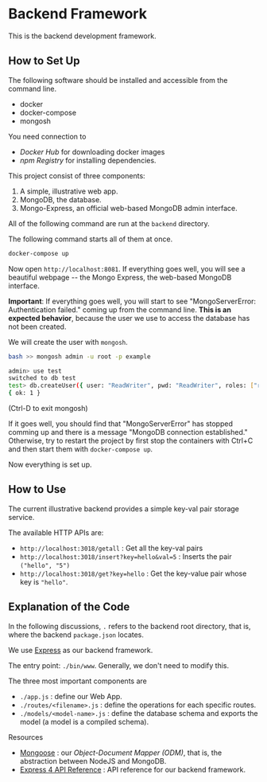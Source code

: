 # Backend Framework

This is the backend development framework.

## How to Set Up

The following software should be installed and accessible from the command line.
* docker
* docker-compose
* mongosh

You need connection to 
* *Docker Hub* for downloading docker images
* *npm Registry* for installing dependencies.

This project consist of three components:
1. A simple, illustrative web app.
2. MongoDB, the database.
3. Mongo-Express, an official web-based MongoDB admin interface.

All of the following command are run at the `backend` directory.

The following command starts all of them at once.

``` bash
docker-compose up
```

Now open `http://localhost:8081`. If everything goes well, you will see a beautiful webpage -- the Mongo Express, the
web-based MongoDB interface.

**Important**: If everything goes well, you will start to see "MongoServerError: Authentication failed." coming up
from the command line. **This is an expected behavior**, because the user we use to access the database has not been created.

We will create the user with `mongosh`.

``` bash
bash >> mongosh admin -u root -p example

admin> use test
switched to db test
test> db.createUser({ user: "ReadWriter", pwd: "ReadWriter", roles: ["readWrite"] });
{ ok: 1 }
```

(Ctrl-D to exit mongosh)

If it goes well, you should find that "MongoServerError" has stopped comming up and there is a
message "MongoDB connection established." Otherwise, try to restart the project by 
first stop the containers with Ctrl+C and then start them with `docker-compose up`. 

Now everything is set up.

## How to Use

The current illustrative backend provides a simple key-val pair storage service. 

The available HTTP APIs are:
* `http://localhost:3018/getall` : Get all the key-val pairs
* `http://localhost:3018/insert?key=hello&val=5` : Inserts the pair `("hello", "5")` 
* `http://localhost:3018/get?key=hello` : Get the key-value pair whose key is `"hello"`.

## Explanation of the Code

In the following discussions, `.` refers to the backend root directory, that is, where the backend `package.json` locates.

We use [Express](https://expressjs.com/) as our backend framework.

The entry point: `./bin/www`. Generally, we don't need to modify this.

The three most important components are
* `./app.js` : define our Web App.
* `./routes/<filename>.js` : define the operations for each specific routes.
* `./models/<model-name>.js` : define the database schema and exports the model (a model is a compiled schema).

Resources
* [Mongoose](https://mongoosejs.com/) : our *Object-Document Mapper (ODM)*, that is, the abstraction between NodeJS and MongoDB.
* [Express 4 API Reference](https://expressjs.com/en/4x/api.html) : API reference for our backend framework.

